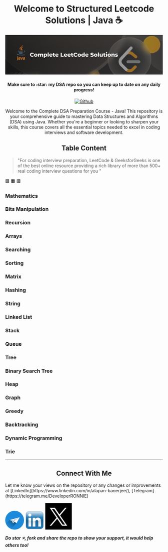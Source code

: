 <h1 align="center">
    Welcome to Structured Leetcode Solutions | Java ☕
</h1>

<p align="center">
  <a name="logo">
    <img src="https://github.com/Developer-RONNIE/complete-leetcode-solutions/blob/main/assets/Leetcode%20Banner%20.png" alt="Complete DSA Preparation" width="750">
  </a>
</p>

<h4 align="center">Make sure to :star: my DSA repo so you can keep up to date on any daily progress!</h4>

<p align="center">
   <a href="https://github.com/Developer-RONNIE/DSA-Bootcamp-Java" alt="Github" title="github">
    <img src="https://img.shields.io/badge/DSA--Guide--Java-blue?style=for-the-badge&logo=github&logoColor=white" align="center" alt="Github"/>
  </a>
</p>

  

<p align="center">
    Welcome to the Complete DSA Preparation Course - Java! This repository is your comprehensive guide to mastering Data Structures and Algorithms (DSA) using Java. Whether you're a beginner or looking to sharpen your skills, this course covers all the essential topics needed to excel in coding interviews and software development.
</p>


<h2 align="center">
    Table Content
</h2>

> "For coding interview preparation, LeetCode & GeeksforGeeks is one of the best online resource providing a rich library of more than 500+ real coding interview questions for you "

:green_square:
:orange_square:
:red_square:

### Mathematics

### Bits Manipulation

### Recursion

### Arrays


### Searching

### Sorting

### Matrix

### Hashing

### String

### Linked List

### Stack

### Queue

### Tree

### Binary Search Tree

### Heap

### Graph

### Greedy

### Backtracking

### Dynamic Programming

### Trie


---


<h2 align="center">
    Connect With Me 
</h2>
 Let me know your views on the repository or any changes or improvements at 
 [LinkedIn](https://www.linkedin.com/in/alapan-banerjee/), [Telegram](https://telegram.me/DeveloperRONNIE)

 <a href="https://telegram.me/DeveloperRONNIE" target="_blank"><img src="https://github.com/Developer-RONNIE/complete-leetcode-solutions/blob/main/assets/telegram.png" alt="telegram" width="60"/></a>
<a href="https://www.linkedin.com/in/alapan-banerjee/" target="_blank"><img src="https://github.com/Developer-RONNIE/complete-leetcode-solutions/blob/main/assets/linkedin.png" alt="Linkedin" width="60"/></a>
<a href="https://x.com/ronnie002_" target="_blank"><img src="https://github.com/Developer-RONNIE/complete-leetcode-solutions/blob/main/assets/twitter-x-logo.png" alt="X" width="85"/></a>






***Do star ⭐, fork and share the repo to show your support, it would help others too!***   










